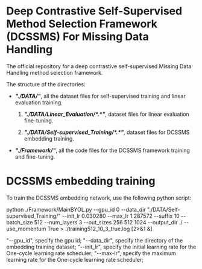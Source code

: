 # Deep Contrastive Self-Supervised Method Selection Framework (DCSSMS) For Missing Data Handling
The official repository for a deep contrastive self-supervised Missing Data Handling method selection framework. 

The structure of the directories:

- **_"./DATA/"_**, all the dataset files for self-supervised training and linear evaluation training.
	
	1. **_"./DATA/Linear_Evaluation/\*.\*"_**, dataset files for linear evaluation fine-tuning.
		
	1. **_"./DATA/Self-supervised_Training/\*.\*"_**, dataset files for DCSSMS embedding training.
		
- **_"./Framework/"_**, all the code files for the DCSSMS framework training and fine-tuning.

# DCSSMS embedding training
To train the DCSSMS embedding network, use the following python script:

python ./Framework/MainBYOL.py --gpu_id 0 --data_dir "./DATA/Self-supervised_Training/" --init_lr 0.030280 --max_lr 1.287572 --suffix 10 --batch_size 512 --num_layers 3 --out_sizes 256 512 1024 --output_dir ./ --use_momentum True > ./training512_10_3_true.log \[2>&1 &\]

"--gpu_id", specify the gpu id; "--data_dir", specify the directory of the embedding training dataset; "--init_lr", specify the initial learning rate for the One-cycle learning rate scheduler; "--max-lr", specify the maximum learning rate for the One-cycle learning rate scheduler; 



